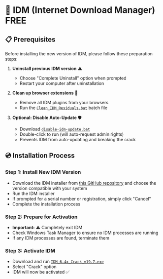 # 🚀 IDM (Internet Download Manager) FREE

## 📋 Prerequisites

Before installing the new version of IDM, please follow these preparation steps:

1. **Uninstall previous IDM version** ⚠️
   - Choose "Complete Uninstall" option when prompted
   - Restart your computer after uninstallation

2. **Clean up browser extensions** 🧹
   - Remove all IDM plugins from your browsers
   - Run the [`Clean_IDM_Residuals.bat`](https://github.com/911218sky/free-idm/releases/tag/v0.0.1) batch file

3. **Optional: Disable Auto-Update** 🛡️
   - Download [`disable-idm-update.bat`](https://github.com/911218sky/free-idm/releases/tag/v0.0.1)
   - Double-click to run (will auto-request admin rights)
   - Prevents IDM from auto-updating and breaking the crack

## 💿 Installation Process

### Step 1: Install New IDM Version
- Download the IDM installer from [this GitHub repository](https://github.com/911218sky/free-idm/releases/tag/IDM) and choose the version compatible with your system
- Run the IDM installer
- If prompted for a serial number or registration, simply click "Cancel"
- Complete the installation process

### Step 2: Prepare for Activation
- **Important:** ⚠️ Completely exit IDM
- Check Windows Task Manager to ensure no IDM processes are running
- If any IDM processes are found, terminate them

### Step 3: Activate IDM
- Download and run [`IDM_6.4x_Crack_v19.7.exe`](https://github.com/911218sky/free-idm/releases/tag/v0.0.1)
- Select "Crack" option
- IDM will now be activated ✅

